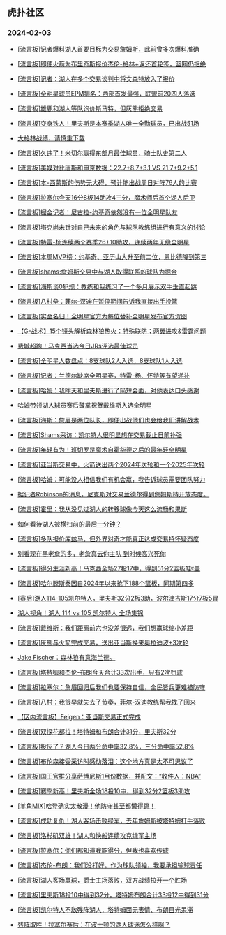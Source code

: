 ## 虎扑社区 
### 2024-02-03

+ [[流言板]记者爆料湖人首要目标为交易詹姆斯，此前曾多次爆料准确](https://bbs.hupu.com/624575929.html)

+ [[流言板]即便火箭为布里奇斯报价杰伦-格林+返还首轮签，篮网仍拒绝](https://bbs.hupu.com/624590779.html)

+ [[流言板]记者：湖人在多个交易谈判中将文森特放入了报价](https://bbs.hupu.com/624590632.html)

+ [[流言板]全明星球员EPM排名：西部首发最强，联盟前20四人落选](https://bbs.hupu.com/624587677.html)

+ [[流言板]雄鹿和湖人等队询价斯马特，但灰熊拒绝交易](https://bbs.hupu.com/624590741.html)

+ [[流言板]变身铁人！里夫斯是本赛季湖人唯一全勤球员，已出战51场](https://bbs.hupu.com/624587168.html)

+ [大格林战绩，请慎重下载](https://bbs.hupu.com/624584822.html)

+ [[流言板]久违了！米切尔赢得东部月最佳球员，骑士队史第二人](https://bbs.hupu.com/624586916.html)

+ [[流言板]美媒对比唐斯和申京数据：22.7+8.7+3.1 VS 21.7+9.2+5.1](https://bbs.hupu.com/624585502.html)

+ [[流言板]本-西蒙斯的伤势无大碍，预计能出战周日对阵76人的比赛](https://bbs.hupu.com/624591059.html)

+ [[流言板]拉塞尔今天16分8板14助攻4三分，魔术师后首个湖人后卫](https://bbs.hupu.com/624585014.html)

+ [[流言板]掘金记者：尼古拉-约基奇依然没有一位全明星队友](https://bbs.hupu.com/624584815.html)

+ [[流言板]塔克尚未针对自己未来的角色与球队教练组进行有意义的讨论](https://bbs.hupu.com/624590685.html)

+ [[流言板]特雷-杨连续两个赛季26+10助攻，连续两年无缘全明星](https://bbs.hupu.com/624585076.html)

+ [[流言板]本周MVP榜：约基奇、亚历山大升至前二位，恩比德降到第三](https://bbs.hupu.com/624591111.html)

+ [[流言板]shams:詹姆斯交易中与湖人取得联系的球队为掘金](https://bbs.hupu.com/624586870.html)

+ [[流言板]海斯谈0犯规：教练和我练习了一个多月展示双手垂直起跳](https://bbs.hupu.com/624583467.html)

+ [[流言板]八村垒：菲尔-汉迪在暂停期间告诉我直接出手投篮](https://bbs.hupu.com/624586485.html)

+ [[流言板]实至名归！全明星官方为每位替补全明星发布官方贺图](https://bbs.hupu.com/624583259.html)

+ [【G-战术】15个镜头解析森林狼热火：特殊联防；两翼进攻&雷霆问题](https://bbs.hupu.com/624585273.html)

+ [费城超跑！马克西当选今日JRs评选最佳球员](https://bbs.hupu.com/624586184.html)

+ [[流言板]全明星人数盘点：8支球队2人入选，8支球队1人入选](https://bbs.hupu.com/624583063.html)

+ [[流言板]记者：兰德尔缺席全明星赛，特雷-杨、怀特等有望递补](https://bbs.hupu.com/624582646.html)

+ [[流言板]哈姆：我昨天和里夫斯进行了简短会面，对他表达口头感谢](https://bbs.hupu.com/624585684.html)

+ [哈姆带领湖人球员赛后鼓掌祝贺戴维斯入选全明星](https://bbs.hupu.com/624582159.html)

+ [[流言板]海斯：詹眉是两位队长，即便出战他们也会给我们讲解战术](https://bbs.hupu.com/624584256.html)

+ [[流言板]Shams采访：凯尔特人很明显想在交易截止日前补强](https://bbs.hupu.com/624581757.html)

+ [[流言板]年轻有为！班切罗是魔术自霍华德之后的最年轻全明星](https://bbs.hupu.com/624585369.html)

+ [[流言板]亚当斯交易中，火箭送出两个2024年次轮和一个2025年次轮](https://bbs.hupu.com/624583183.html)

+ [[流言板]哈姆：可能没人相信我们有机会赢，我告诉球员需要团队努力](https://bbs.hupu.com/624586045.html)

+ [据记者Robinson的消息，尼克斯对交易兰德尔得到詹姆斯持开放态度。](https://bbs.hupu.com/624587754.html)

+ [[流言板]霍里：我从没见过湖人的转移球像今天这么流畅和果断](https://bbs.hupu.com/624580812.html)

+ [如何看待湖人被横扫前的最后一分钟？](https://bbs.hupu.com/624583589.html)

+ [[流言板]多队报价库兹马，但外界对奇才能真正达成交易持怀疑态度](https://bbs.hupu.com/624590971.html)

+ [别看现在黑老詹的多，老詹真去你主队 到时候高兴死你](https://bbs.hupu.com/624587199.html)

+ [[流言板]得分生涯新高！马克西全场27投17中，得到51分2篮板1封盖](https://bbs.hupu.com/624582770.html)

+ [[流言板]哈尔滕斯泰因自2024年以来抢下188个篮板，同期第四多](https://bbs.hupu.com/624585167.html)

+ [[赛后]湖人114-105凯尔特人，里夫斯32分2板3助，波尔津吉斯17分7板5冒](https://bbs.hupu.com/624579463.html)

+ [湖人视角！湖人 114 vs 105 凯尔特人 全场集锦](https://bbs.hupu.com/624580781.html)

+ [[流言板]戴维斯：我们距离前六也没差很远，我们想赢球缩小差距](https://bbs.hupu.com/624584501.html)

+ [[流言板]灰熊与火箭完成交易，送出亚当斯换来奥拉迪波+3次轮](https://bbs.hupu.com/624575251.html)

+ [Jake Fischer：森林狼有意海兰德。](https://bbs.hupu.com/624590516.html)

+ [[流言板]塔特姆和杰伦-布朗今天合计33次出手，只有2次罚球](https://bbs.hupu.com/624584958.html)

+ [[流言板]拉塞尔：詹眉回归后我们也要保持自信，全民皆兵更难被防守](https://bbs.hupu.com/624585324.html)

+ [[流言板]八村：我很早就失去了节奏，菲尔-汉迪教练帮我找了回来](https://bbs.hupu.com/624581088.html)

+ [【区内流言板】Feigen：亚当斯交易正式完成](https://bbs.hupu.com/624582552.html)

+ [[流言板]双探花都拉！塔特姆和布朗合计31分，里夫斯32分](https://bbs.hupu.com/624580421.html)

+ [[流言板]投反了？湖人今日两分命中率32.8%，三分命中率52.8%](https://bbs.hupu.com/624580600.html)

+ [[流言板]布伦森接受采访时感动落泪：这个地方真是太不可思议了](https://bbs.hupu.com/624579749.html)

+ [[流言板]国王官推分享萨博尼斯1月份数据，并配文：“收件人：NBA”](https://bbs.hupu.com/624582482.html)

+ [[流言板]赛季新高！里夫斯全场18投10中，得到32分2篮板3助攻](https://bbs.hupu.com/624579607.html)

+ [[羊角MIX]哈登确实太散漫！他防守甚至都懒得跳！](https://bbs.hupu.com/624579182.html)

+ [[流言板]成功复仇！湖人客场击败绿军，去年詹姆斯被塔特姆打手落败](https://bbs.hupu.com/624579494.html)

+ [[流言板]洛杉矶双雄！湖人和快船连续攻克绿军主场](https://bbs.hupu.com/624579706.html)

+ [[流言板]拉塞尔：你们都知道我能得分，但我也喜欢传球](https://bbs.hupu.com/624585089.html)

+ [[流言板]杰伦-布朗：我们没打好，作为球队领袖，我要承担输球责任](https://bbs.hupu.com/624581548.html)

+ [[流言板]湖人客场赢球，爵士主场落败，双方战绩拉开一个胜场](https://bbs.hupu.com/624583828.html)

+ [[流言板]里夫斯18投10中得到32分，塔特姆布朗合计33投12中得到31分](https://bbs.hupu.com/624579917.html)

+ [[流言板]凯尔特人不敌残阵湖人，塔特姆面无表情、布朗目光呆滞](https://bbs.hupu.com/624579360.html)

+ [残阵取胜！拉塞尔赛后：在波士顿的湖人球迷怎么样啊？](https://bbs.hupu.com/624582129.html)

